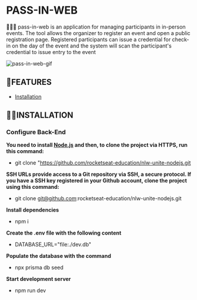 # PASS-IN-WEB
🧑‍🚀🚀 pass-in-web is an application for managing participants in in-person events. The tool allows the organizer to register an event and open a public registration page. Registered participants can issue a credential for check-in on the day of the event and the system will scan the participant's credential to issue entry to the event


![pass-in-web-gif](https://github.com/devnestali/pass-in-web/assets/115426738/26743378-e43a-4f97-a9fa-006919836ca0)

## 📌**FEATURES**

  * [Installation](#installation)


## 👷‍♂️**INSTALLATION** <a name="installation"></a>

### Configure Back-End

**You need to install <a href="https://nodejs.org/en/download/">Node.js</a> and then, to clone the project via HTTPS, run this command:** 
</br>
 * git clone "https://github.com/rocketseat-education/nlw-unite-nodejs.git

**SSH URLs provide access to a Git repository via SSH, a secure protocol. If you have a SSH key registered in your Github account, clone the project using this command:**
</br>
 * git clone git@github.com:rocketseat-education/nlw-unite-nodejs.git

**Install dependencies**
 * npm i

**Create the .env file with the following content**
 * DATABASE_URL="file:./dev.db"

**Populate the database with the command**
 * npx prisma db seed

**Start development server**
 * npm run dev




